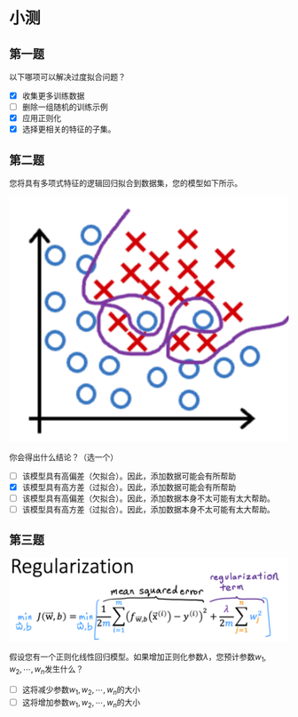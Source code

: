 # 小测

## 第一题

以下哪项可以解决过度拟合问题？

- [x] 收集更多训练数据
- [ ] 删除一组随机的训练示例
- [x] 应用正则化
- [x] 选择更相关的特征的子集。

## 第二题

您将具有多项式特征的逻辑回归拟合到数据集，您的模型如下所示。

![](../../images/PixPin_2024-05-14_23-26-44.png)

你会得出什么结论？（选一个）

- [ ] 该模型具有高偏差（欠拟合）。因此，添加数据可能会有所帮助
- [x] 该模型具有高方差（过拟合）。因此，添加数据可能会有所帮助
- [ ] 该模型具有高偏差（欠拟合）。因此，添加数据本身不太可能有太大帮助。
- [ ] 该模型具有高方差（过拟合）。因此，添加数据本身不太可能有太大帮助。

## 第三题

![](../../images/PixPin_2024-05-14_23-30-16.png)

假设您有一个正则化线性回归模型。如果增加正则化参数$\lambda$，您预计参数$w_1,w_2,\cdots,w_n$发生什么？

- [ ] 这将减少参数$w_1,w_2,\cdots,w_n$的大小
- [ ] 这将增加参数$w_1,w_2,\cdots,w_n$的大小